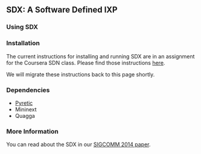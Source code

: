 ## SDX: A Software Defined IXP

### Using SDX

### Installation

The current instructions for installing and running SDX are in an assignment for the Coursera SDN class.  Please find those instructions [here](http://goo.gl/oIqVTA).

We will migrate these instructions back to this page shortly.

### Dependencies

* [Pyretic](https://github.com/frenetic-lang/pyretic)
* Mininext
* Quagga

### More Information

You can read about the SDX in our [SIGCOMM 2014 paper](http://gtnoise.net/papers/2014/gupta-sigcomm2014.pdf).
